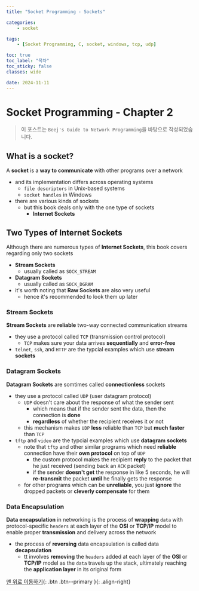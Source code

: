 ```yaml
---
title: "Socket Programming - Sockets"

categories:
    - socket

tags:
    - [Socket Programming, C, socket, windows, tcp, udp]

toc: true
toc_label: "목차"
toc_sticky: false
classes: wide

date: 2024-11-11
---
```


# Socket Programming - Chapter 2

> 이 포스트는 `Beej's Guide to Network Programming`을 바탕으로 작성되었습니다.

## What is a socket?
A **socket** is a **way to communicate** with other programs over a network
- and its implementation differs across operating systems
    * `file descriptors` in Unix-based systems
    * `socket handles` in Windows
- there are various kinds of sockets
    * but this book deals only with the one type of sockets
        + **Internet Sockets**


## Two Types of Internet Sockets
Although there are numerous types of **Internet Sockets**, this book covers regarding only two sockets
- **Stream Sockets**
    * usually called as `SOCK_STREAM`
- **Datagram Sockets**
    * usually called as `SOCK_DGRAM`
- it's worth noting that **Raw Sockets** are also very useful
    * hence it's recommended to look them up later

### Stream Sockets
**Stream Sockets** are **reliable** two-way connected communication streams
- they use a protocol called `TCP` (transmission control protocol)
    * `TCP` makes sure your data arrives **sequentially** and **error-free** 
- `telnet`, `ssh`, and `HTTP` are the typcial examples which use **stream sockets**

### Datagram Sockets
**Datagram Sockets** are somtimes called **connectionless** sockets
- they use a protocol called `UDP` (user datagram protocol)
    * `UDP` doesn't care about the response of what the sender sent
        + which means that if the sender sent the data, then the connection is **done**
        + **regardless** of whether the recipient receives it or not 
    * this mechanism makes `UDP` **less** reliable than `TCP` but **much faster** than `TCP`
- `tftp` and `video` are the typcial examples which use **datagram sockets**
    * note that `tftp` and other similar programs which need **reliable** connection have their **own protocol** on top of `UDP`
        + the custom protocol makes the recipient **reply** to the packet that he just received (sending back an `ACK` packet)
        + if the sender **doesn't get** the response in like 5 seconds, he will **re-transmit** the packet **until** he finally gets the response
    * for other programs which can be **unreliable**, you just **ignore** the dropped packets or **cleverly compensate** for them

### Data Encapsulation
**Data encapsulation** in networking is the process of **wrapping** `data` with protocol-specific `headers` at each layer of the **OSI** or **TCP/IP** model to enable proper **transmission** and delivery across the network
- the process of **reversing** data encapsulation is called data **decapsulation**
    + tt involves **removing** the `headers` added at each layer of the **OSI** or **TCP/IP** model as the `data` travels up the stack, ultimately reaching the **application layer** in its original form


[맨 위로 이동하기](#){: .btn .btn--primary }{: .align-right}